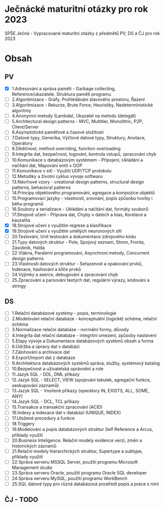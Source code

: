 # Ječnácké maturitní otázky pro rok 2023
SPŠE Ječná - Vypracované maturitní otázky z předmětů PV, DS a ČJ pro rok 2023

# Obsah

## PV

- [x] 1.Adresování a správa paměti - Garbage collecting, Reference/ukazatele, Struktura paměti programu
- [ ] 2.Algoritmizace - Grafy, Prohlédávání stavového prostoru, Řazení
- [ ] 3.Algoritmizace - Rekurze, Brute Force, Heuristiky, Nedeterministické algoritmy
- [ ] 4.Anonymní metody (Lambda), Ukazatel na metodu (delegát)
- [ ] 5.Architectural design patterns - MVC, Multitier, Monolithic, P2P, Client/Server
- [ ] 6.Asymptotické paměťové a časové složitosti
- [ ] 7.Datové typy, Generika, Výčtové datové typy, Struktury, Anotace, Operátory
- [ ] 8.Dědičnost, method overriding, function overloading
- [ ] 9.Integrita dat, bezpečnost, logování, kontrola vstupů, zpracování chyb
- [ ] 10.Komunikace s databázovým systémem - Připojení, Ukládání a načítání dat, Mapování entit v OOP
- [ ] 11.Komunikace v síti - Využití UDP/TCP protokolu
- [ ] 12.Metodiky a životní cyklus vývoje softwaru
- [ ] 13.Návrhové vzory - creational design patterns, structural design patterns, behavioral patterns
- [ ] 14.Principy objektového programování, agregace a kompozice objektů
- [ ] 15.Programovací jazyky - vlastnosti, srovnání, popis způsobu tvorby i běhu programů
- [ ] 16.Soubory a serializace - Ukládání a načítání dat, formáty souborů
- [ ] 17.Strojové učení - Příprava dat, Chyby v datech a bias, Korelace a kauzalita
- [x] 18.Strojové učení s využitím regrese a klasifikace
- [x] 19.Strojové učení s využitím umělých neuronových sítí
- [ ] 20.Testování, Unit testování a dokumentace zdrojového kódu
- [ ] 21.Typy datových struktur - Pole, Spojový seznam, Strom, Fronta, Zásobník, Halda
- [ ] 22.Vlákna, Paralerní programování, Asynchroní metody, Concurrent design patterns
- [ ] 23.Vlastnosti datových struktur - Seřazenost a opakování prvků, Indexace, hashování a klíče prvků
- [ ] 24.Výjimky a aserce, debugování a zpracování chyb
- [ ] 25.Zpracování a parsování textých dat, regulární výrazy, kódování a stringy

## DS

- [ ] 1.Relační databázové systémy - popis, terminologie
- [ ] 2.Modelování relační databáze - konceptuální (logické) schéma, relační schéma
- [ ] 3.Normalizace relační databáze - normální formy, důvody
- [ ] 4.Integrita dat relační databáze - integritní omezení, způsoby nastavení
- [ ] 5.Etapy vývoje a Dokumentace databázových systémů obsah a forma
- [ ] 6.Údržba a úpravy dat v databázi
- [ ] 7.Zálohování a archivace dat
- [ ] 8.Export/Import dat z databáze
- [ ] 9.Architektura databázových systémů správa, služby, systémový katalog
- [ ] 10.Bezpečnost a uživatelská oprávnění a role
- [ ] 11.Jazyk SQL - DDL, DML příkazy
- [ ] 12.Jazyk SQL - SELECT, VIEW (spojování tabulek, agregační funkce, seskupování záznamů)
- [ ] 13.Jazyk SQL - Vnořené příkazy (operátory IN, EXISTS, ALL, SOME, ANY)
- [ ] 14.Jazyk SQL - DCL, TCL příkazy
- [ ] 15.Transakce a transakční zpracování (ACID)
- [ ] 16.Indexy a indexace dat v databázi (UNIQUE, INDEX)
- [ ] 17.Uložené procedury a funkce
- [ ] 18.Triggery
- [ ] 19.Modelování a popis databázových struktur Self Reference a Arcus, příklady využití
- [ ] 20.Business Inteligence. Relační modely evidence verzí, změn a historických záznamů
- [ ] 21.Relační modely hierarchických struktur, Supertype a subtype, příklady využití
- [ ] 22.Správa serveru MSSQL Server, použití programu Microsoft Management studio
- [ ] 23.Správa serveru Oracle, použití programu Oracle SQL developer
- [ ] 24.Správa serveru MySQL, použití programu WorkBench
- [ ] 25.SQL datové typy pro různá databázová prostředí popis a práce s nimi

## ČJ - TODO

